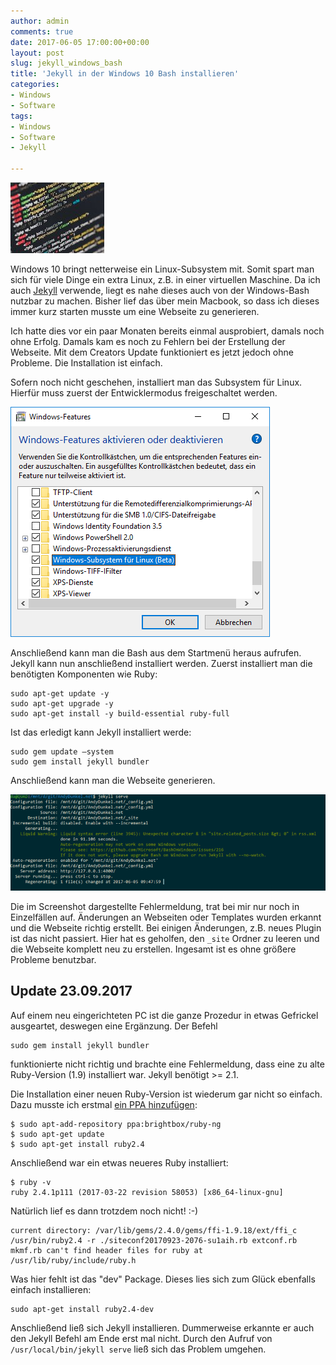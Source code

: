 ```yaml
---
author: admin
comments: true
date: 2017-06-05 17:00:00+00:00
layout: post
slug: jekyll_windows_bash
title: 'Jekyll in der Windows 10 Bash installieren'
categories:
- Windows
- Software
tags:
- Windows
- Software
- Jekyll

---
```

<img src="/assets/logos/logo_code.jpg" class="imagelogo">

Windows 10 bringt netterweise ein Linux-Subsystem mit. Somit spart man sich für viele Dinge ein extra Linux, z.B. in einer virtuellen Maschine. Da ich auch [Jekyll](https://jekyllrb.com/)  verwende, liegt es nahe dieses auch von der Windows-Bash nutzbar zu machen. Bisher lief das über mein Macbook, so dass ich dieses immer kurz starten musste um eine Webseite zu generieren.

Ich hatte dies vor ein paar Monaten bereits einmal ausprobiert, damals noch ohne Erfolg. Damals kam es noch zu Fehlern bei der Erstellung der Webseite. Mit dem Creators Update funktioniert es jetzt jedoch ohne Probleme. Die Installation ist einfach.

<!--more-->

Sofern noch nicht geschehen, installiert man das Subsystem für Linux. Hierfür muss zuerst der Entwicklermodus freigeschaltet werden.

![](/assets/uploads/2017/6/jekyll1.png)

Anschließend kann man die Bash aus dem Startmenü heraus aufrufen. Jekyll kann nun anschließend installiert werden. Zuerst installiert man die benötigten Komponenten wie Ruby:

	sudo apt-get update -y
	sudo apt-get upgrade -y
	sudo apt-get install -y build-essential ruby-full 
	
Ist das	erledigt kann Jekyll installiert werde:

	sudo gem update –system
	sudo gem install jekyll bundler

Anschließend kann man die Webseite generieren.

![](/assets/uploads/2017/6/jekyll2.png)

Die im Screenshot dargestellte Fehlermeldung, trat bei mir nur noch in Einzelfällen auf. Änderungen an Webseiten oder Templates wurden erkannt und die Webseite richtig erstellt. Bei einigen Änderungen, z.B. neues Plugin ist das nicht passiert. Hier hat es geholfen, den <code>_site</code> Ordner zu leeren und die Webseite komplett neu zu erstellen. Ingesamt ist es ohne größere Probleme benutzbar.

## Update 23.09.2017

Auf einem neu eingerichteten PC ist die ganze Prozedur in etwas Gefrickel ausgeartet, deswegen eine Ergänzung. Der Befehl

	sudo gem install jekyll bundler
	
funktionierte nicht richtig und brachte eine Fehlermeldung, dass eine zu alte Ruby-Version (1.9) installiert war. Jekyll benötigt >= 2.1.

Die Installation einer neuen Ruby-Version ist wiederum gar nicht so einfach. Dazu musste ich erstmal [ein PPA hinzufügen](https://www.brightbox.com/docs/ruby/ubuntu/):

	$ sudo apt-add-repository ppa:brightbox/ruby-ng
	$ sudo apt-get update
	$ sudo apt-get install ruby2.4
	
Anschließend war ein etwas neueres Ruby installiert:

	$ ruby -v
	ruby 2.4.1p111 (2017-03-22 revision 58053) [x86_64-linux-gnu]

Natürlich lief es dann trotzdem noch nicht! :-)

	current directory: /var/lib/gems/2.4.0/gems/ffi-1.9.18/ext/ffi_c
	/usr/bin/ruby2.4 -r ./siteconf20170923-2076-su1aih.rb extconf.rb
	mkmf.rb can't find header files for ruby at /usr/lib/ruby/include/ruby.h

Was hier fehlt ist das "dev" Package. Dieses lies sich zum Glück ebenfalls einfach installieren:

	sudo apt-get install ruby2.4-dev

Anschließend ließ sich Jekyll installieren. Dummerweise erkannte er auch den Jekyll Befehl am Ende erst mal nicht. Durch den Aufruf von <code>/usr/local/bin/jekyll serve</code> ließ sich das Problem umgehen.


